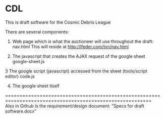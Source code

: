 # CDL
This is draft software for the Cosmic Debris League

There are several components:

1. Web page which is what the auctioneer will use throughout the draft: nav.html
  This will reside at http://lfeder.com/txn/nav.html

2. The javascript that creates the AJAX request of the google sheet google-sheet.js

3 The google script (javascript) accessed from the sheet (tools/script editor) code.js

4. The google sheet itself

=========================================================================================================
Also in Github is the requirement/design document: "Specs for draft software.docx"
